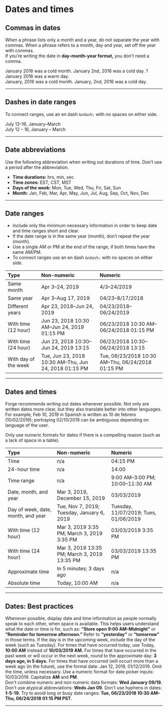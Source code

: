 # Dates and times

## Commas in dates

When a phrase lists only a month and a year, do not separate the year with commas. When a phrase refers to a month, day and year, set off the year with commas.  
If you’re writing the date in **day-month-year format,** you don’t need a comma.

<Columns columns="two" type="equal" denseSpacing={true}>
  <div>
    <DoDontGrid titleText="Do">
      <DoDontTextSection>
        <DoDontText type="do">January 2016 was a cold month.</DoDontText>
        <DoDontText type="do">January 2nd, 2016 was a cold day. </DoDontText>
        <DoDontText type="do">1 January 2016 was a warm day. </DoDontText>
      </DoDontTextSection>
    </DoDontGrid>
  </div>

  <div>
    <DoDontGrid titleText="Don't">
      <DoDontTextSection>
        <DoDontText type="dont">January, 2016 was a cold month. </DoDontText>
        <DoDontText type="dont">January, 2nd, 2016 was a cold day. </DoDontText>
      </DoDontTextSection>
    </DoDontGrid>
  </div>
</Columns>

---

## Dashes in date ranges

To connect ranges, use an en dash `&ndash;` with no spaces on either side.

<Columns columns="two" type="equal" denseSpacing={true}>
  <div>
    <DoDontGrid titleText="Do">
      <DoDontTextSection>
        <DoDontText type="do">July 12–16, January–March</DoDontText>
      </DoDontTextSection>
    </DoDontGrid>
  </div>

  <div>
    <DoDontGrid titleText="Don't">
      <DoDontTextSection>
        <DoDontText type="dont">July 12 – 16, January – March</DoDontText>
      </DoDontTextSection>
    </DoDontGrid>
  </div>
</Columns>

---

## Date abbreviations

Use the following abbreviation when writing out durations of time. Don’t use a period after the abbreviation.  

* **Time durations:** hrs, min, sec 
* **Time zones:** EST, CST, MST 
* **Days of the week:** Mon, Tue, Wed, Thu, Fri, Sat, Sun 
* **Month:** Jan, Feb, Mar, Apr, May, Jun, Jul, Aug, Sep, Oct, Nov, Dec 

---

## Date ranges

- Include only the minimum necessary information in order to keep date and time ranges short and clear.
- If the date range is in the same year (month), don’t repeat the year (month).
- Use a single AM or PM at the end of the range, if both times have the same AM/PM.
- To connect ranges use an en dash `&ndash;` with no spaces on either side.

| Type                  | Non-numeric                                             | Numeric
| :---------------------| :-------------------------------------------------------| :----------------
| Same month            | Apr 3–24, 2019                                          | 4/3–24/2019
| Same year             | Apr 3–Aug 17, 2019                                      | 04/23–8/17/2018
| Different years       | Apr 23, 2018–Jun 24, 2019                               |   04/23/2018–06/24/2019
| With time (12 hour)   | Jun 23, 2018 10:30 AM–Jun 24, 2019 01:15 PM             | 06/23/2018 10:30 AM–06/24/2018 01:15 PM
| With time (24 hour)   | Jun 23, 2018 10:30–Jun 24, 2019 13:15                   | 06/23/2018 10:30–06/24/2018 13:15
| With day of the week  | Tue, Jun 23, 2018 10:30 AM–Thu, Jun 24, 2018 01:15 PM   | Tue, 06/23/2018 10:30 AM–Thu, 06/24/2018 01:15 PM

---

## Dates and times 

Forge recommends writing out dates whenever possible. Not only are written dates more clear, but they also translate better into other languages. For example, Feb 10, 2019 in Spanish is written as 10 de febrero (10/02/2019); portraying 02/10/2019 can be ambiguous depending on language of the user. 

Only use numeric formats for dates if there is a compelling reason (such as a lack of space in a table). 

| Type                                    | Non-numeric                                        | Numeric
| :---------------------------------------| :--------------------------------------------------| :----------------
| Time                                    | n/a                                                | 04:15 PM
| 24-hour time                            | n/a                                                | 14:00
| Time range                              | n/a                                                | 9:00 AM–3:00 PM; 10:00–11:30 AM
| Date, month, and year                   | Mar 3, 2019, December 15, 2019                     | 03/03/2019
| Day of week, date, month, and year      | Tue, Nov 7, 2019; Tuesday, January 6, 2019         | Tuesday, 11/07/2019; Tues, 01/06/2019
| With time (12 hour)                     | Mar 3, 2019 3:35 PM; March 3, 2019 3:35 PM         | 03/03/2019 3:35 PM
| With time (24 hour)                     | Mar 3, 2019 13:35 PM; March 3, 2019 13:35 PM       | 03/03/2019 13:35 PM
| Approximate time                        | In 5 minutes; 3 days ago                           | n/a
| Absolute time                           | Today, 10:00 AM                                    | n/a

---

## Dates: Best practices

  <div>
    <DoDontGrid titleText="Do">
      <DoDontTextSection>
        <DoDontText type="do">Whenever possible, display date and time information as people normally speak to each other, when space is available. This helps users understand what the date or time is for, such as: <b>“Store open 9:00 AM–Midnight”</b> or <b>“Reminder for tomorrow afternoon.”</b></DoDontText>
        <DoDontText type="do">Refer to <b>“yesterday”</b> or <b>“tomorrow”</b> in those terms.</DoDontText>
        <DoDontText type="do">If the day is in the upcoming week, include the day of the week (such as Tuesday).</DoDontText>
      <DoDontText type="do">For times that have occurred today, use Today, <b>10:00 AM</b> instead of <b>10/03/2019 AM.</b></DoDontText>
        <DoDontText type="do">For times that have occurred in the past week or will occur in the next week, round to the approximate day: <b>3 days ago, in 5 days.</b></DoDontText>
        <DoDontText type="do">For times that have occurred (will occur) more than a week ago (in the future), use the formal date: Jan 12, 2019, 01/12/2019. Omit the time, unless necessary.</DoDontText>
        <DoDontText type="do">Use a numeric format for date picker inputs: 10/03/2019.</DoDontText>
        <DoDontText type="do">Capitalize <b>AM</b> and <b>PM</b>.</DoDontText>
      </DoDontTextSection>
    </DoDontGrid>
  </div>

  <div>
    <DoDontGrid titleText="Don't">
      <DoDontTextSection>
        <DoDontText type="dont">Don't combine numeric and non numeric data formats: <b>Wed January 09/19.</b></DoDontText>
        <DoDontText type="dont">Don't use atypical abbreviations: <b>Weds Jan 09.</b></DoDontText>
        <DoDontText type="dont">Don't use hyphens in dates: <b>1-5-19.</b></DoDontText>
        <DoDontText type="dont">Try to avoid long or busy date ranges: <b>Tue, 06/23/2018 10:30 AM–Thu, 06/24/2018 01:15 PM PST.</b></DoDontText>
      </DoDontTextSection>
    </DoDontGrid>
  </div>

---

